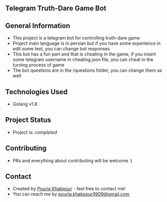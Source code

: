 ## Telegram Truth-Dare Game Bot

## General Information
- This project is a telegram bot for controlling truth-dare game
- Project main language is in persian but if you have some experience in edit some text, you can change bot responses
- This bot has a fun part and that is cheating in the game, if you insert some telegram username in cheating.json file, you can cheat in the turning process of game
- The bot questions are in the /questions folder, you can change them as well

## Technologies Used
- Golang v1.8

## Project Status
- Project is: _completed_

## Contributing
- PRs and everything about contributing will be welcome :)

## Contact
- Created by [Pouria Khakpour](https://github.com/0ne-zero) - feel free to contact me!
- You can reach me by pouria.khakpour9909@gmail.com
